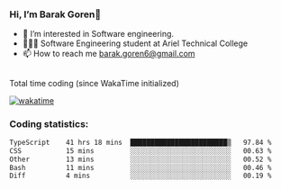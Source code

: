 ###  Hi, I’m Barak Goren👋
- 👀 I’m interested in Software engineering.
- 👨🏼‍🎓 Software Engineering student at Ariel Technical College
- 📫 How to reach me barak.goren6@gmail.com
##
Total time coding (since WakaTime initialized)

[![wakatime](https://wakatime.com/badge/user/5cc5ec80-a806-4ca2-a704-db29274e48cd.svg)](https://wakatime.com/@5cc5ec80-a806-4ca2-a704-db29274e48cd)

   
### Coding statistics:

<!--START_SECTION:waka-->

```txt
TypeScript    41 hrs 18 mins  ████████████████████████▒   97.84 %
CSS           15 mins         ░░░░░░░░░░░░░░░░░░░░░░░░░   00.63 %
Other         13 mins         ░░░░░░░░░░░░░░░░░░░░░░░░░   00.52 %
Bash          11 mins         ░░░░░░░░░░░░░░░░░░░░░░░░░   00.46 %
Diff          4 mins          ░░░░░░░░░░░░░░░░░░░░░░░░░   00.19 %
```

<!--END_SECTION:waka-->

<!---
barakgoren/barakgoren is a ✨ special ✨ repository because its `README.md` (this file) appears on your GitHub profile.
You can click the Preview link to take a look at your changes.
--->
